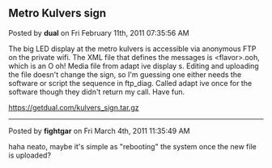 ## Metro Kulvers sign
Posted by **dual** on Fri February 11th, 2011 07:35:56 AM

The big LED display at the metro kulvers is accessible via anonymous FTP on the private wifi. The XML file that defines the messages is &lt;flavor&gt;.ooh, which is an O oh! Media file from adapt ive display s. Editing and uploading the file doesn't change the sign, so I'm guessing one either needs the software or script the sequence in ftp_diag. Called adapt ive once for the software though they didn't return my call. Have fun.

<!-- m --><a class="postlink" href="https://getdual.com/kulvers_sign.tar.gz">https://getdual.com/kulvers_sign.tar.gz</a><!-- m -->

--------------------------------------------------------------------------------

Posted by **fightgar** on Fri March 4th, 2011 11:35:49 AM

haha neato,  maybe it's simple as &quot;rebooting&quot; the system once the new file is uploaded?
